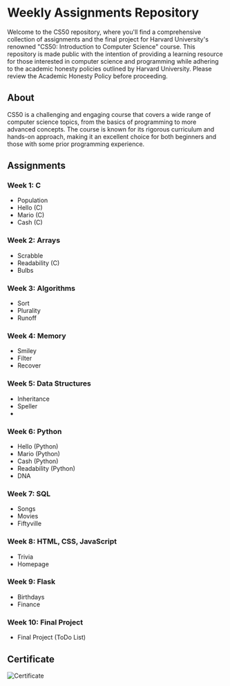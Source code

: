 # Weekly Assignments Repository

Welcome to the CS50 repository, where you'll find a comprehensive collection of assignments and the final project for Harvard University's renowned "CS50: Introduction to Computer Science" course. This repository is made public with the intention of providing a learning resource for those interested in computer science and programming while adhering to the academic honesty policies outlined by Harvard University. Please review the Academic Honesty Policy before proceeding.



## About

CS50 is a challenging and engaging course that covers a wide range of computer science topics, from the basics of programming to more advanced concepts. The course is known for its rigorous curriculum and hands-on approach, making it an excellent choice for both beginners and those with some prior programming experience.



## Assignments

### Week 1: C
- Population
- Hello (C)
- Mario (C)
- Cash (C)
  
### Week 2: Arrays
- Scrabble
- Readability (C)
- Bulbs

### Week 3: Algorithms
- Sort
- Plurality
- Runoff

### Week 4: Memory
- Smiley
- Filter
- Recover
  
### Week 5: Data Structures
- Inheritance
- Speller
- 
### Week 6: Python
- Hello (Python)
- Mario (Python)
- Cash (Python)
- Readability (Python)
- DNA

### Week 7: SQL
- Songs
- Movies
- Fiftyville

### Week 8: HTML, CSS, JavaScript
- Trivia
- Homepage

### Week 9: Flask
- Birthdays
- Finance
  
### Week 10: Final Project
- Final Project (ToDo List)
  
## Certificate


![Certificate](https://github.com/Alienvec/CS50X/assets/140019647/316bc264-8c16-4dcb-b3a7-1bbe941ba868)



